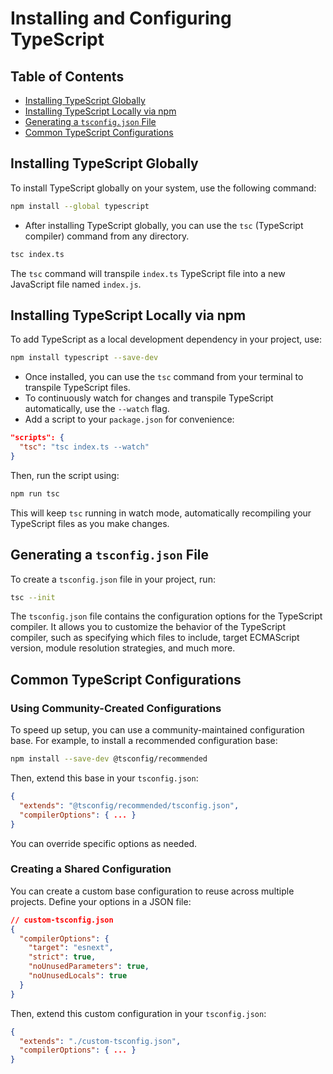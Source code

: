 # Installing and Configuring TypeScript

## Table of Contents

- [Installing TypeScript Globally](#installing-typescript-globally)
- [Installing TypeScript Locally via npm](#installing-typescript-locally-via-npm)
- [Generating a `tsconfig.json` File](#generating-a-tsconfigjson-file)
- [Common TypeScript Configurations](#common-typescript-configurations)

## Installing TypeScript Globally

To install TypeScript globally on your system, use the following command:

```bash
npm install --global typescript
```

- After installing TypeScript globally, you can use the `tsc` (TypeScript compiler) command from any directory.

```bash
tsc index.ts
```

The `tsc` command will transpile `index.ts` TypeScript file into a new JavaScript file named `index.js`.

## Installing TypeScript Locally via npm

To add TypeScript as a local development dependency in your project, use:

```bash
npm install typescript --save-dev
```

- Once installed, you can use the `tsc` command from your terminal to transpile TypeScript files.
- To continuously watch for changes and transpile TypeScript automatically, use the `--watch` flag.
- Add a script to your `package.json` for convenience:

```json
"scripts": {
  "tsc": "tsc index.ts --watch"
}
```

Then, run the script using:

```bash
npm run tsc
```

This will keep `tsc` running in watch mode, automatically recompiling your TypeScript files as you make changes.

## Generating a `tsconfig.json` File

To create a `tsconfig.json` file in your project, run:

```bash
tsc --init
```

The `tsconfig.json` file contains the configuration options for the TypeScript compiler. It allows you to customize the behavior of the TypeScript compiler, such as specifying which files to include, target ECMAScript version, module resolution strategies, and much more.

## Common TypeScript Configurations

### Using Community-Created Configurations

To speed up setup, you can use a community-maintained configuration base. For example, to install a recommended configuration base:

```bash
npm install --save-dev @tsconfig/recommended
```

Then, extend this base in your `tsconfig.json`:

```json
{
  "extends": "@tsconfig/recommended/tsconfig.json",
  "compilerOptions": { ... }
}
```

You can override specific options as needed.

### Creating a Shared Configuration

You can create a custom base configuration to reuse across multiple projects. Define your options in a JSON file:

```json
// custom-tsconfig.json
{
  "compilerOptions": {
    "target": "esnext",
    "strict": true,
    "noUnusedParameters": true,
    "noUnusedLocals": true
  }
}
```

Then, extend this custom configuration in your `tsconfig.json`:

```json
{
  "extends": "./custom-tsconfig.json",
  "compilerOptions": { ... }
}
```

